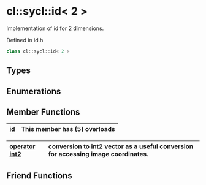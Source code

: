 # cl::sycl::id< 2 >

Implementation of id for 2 dimensions. 

Defined in id.h

```cpp
class cl::sycl::id< 2 >
```

## Types

## Enumerations

## Member Functions

| [id](./functions/id/README.md) | This member has (5) overloads |
| :--- | :--- |

| [operator int2](./functions/operatorint2/README.md) | conversion to int2 vector as a useful conversion for accessing image coordinates.  |
| :--- | :--- |


## Friend Functions

